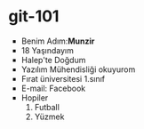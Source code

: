 # git-101
<ul type="square">
<li>Benim Adım:<b>Munzir</b></li>
<li>18 Yaşındayım</li>
<li>Halep'te Doğdum</li>
<li>Yazılım Mühendisliği okuyurom</li>
<li>Fırat üniversitesi 1.sınıf</li>
<li>
E-mail: <a href="https://www.facebook.com/profile.php?id=100004128738799" style="text-decoration:none">Facebook</a>
</li>
<li>Hopiler 
<ol start="1" type="1">
<li>Futball</li>
<li>Yüzmek</li>
</ol>
</li>
</ul>

